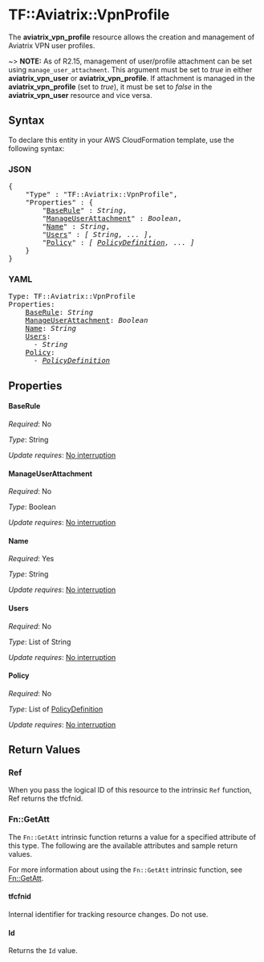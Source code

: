 # TF::Aviatrix::VpnProfile

The **aviatrix_vpn_profile** resource allows the creation and management of Aviatrix VPN user profiles.

~> **NOTE:** As of R2.15, management of user/profile attachment can be set using `manage_user_attachment`. This argument must be set to *true* in either **aviatrix_vpn_user** or **aviatrix_vpn_profile**. If attachment is managed in the **aviatrix_vpn_profile** (set to *true*), it must be set to *false* in the **aviatrix_vpn_user** resource and vice versa.

## Syntax

To declare this entity in your AWS CloudFormation template, use the following syntax:

### JSON

<pre>
{
    "Type" : "TF::Aviatrix::VpnProfile",
    "Properties" : {
        "<a href="#baserule" title="BaseRule">BaseRule</a>" : <i>String</i>,
        "<a href="#manageuserattachment" title="ManageUserAttachment">ManageUserAttachment</a>" : <i>Boolean</i>,
        "<a href="#name" title="Name">Name</a>" : <i>String</i>,
        "<a href="#users" title="Users">Users</a>" : <i>[ String, ... ]</i>,
        "<a href="#policy" title="Policy">Policy</a>" : <i>[ <a href="policydefinition.md">PolicyDefinition</a>, ... ]</i>
    }
}
</pre>

### YAML

<pre>
Type: TF::Aviatrix::VpnProfile
Properties:
    <a href="#baserule" title="BaseRule">BaseRule</a>: <i>String</i>
    <a href="#manageuserattachment" title="ManageUserAttachment">ManageUserAttachment</a>: <i>Boolean</i>
    <a href="#name" title="Name">Name</a>: <i>String</i>
    <a href="#users" title="Users">Users</a>: <i>
      - String</i>
    <a href="#policy" title="Policy">Policy</a>: <i>
      - <a href="policydefinition.md">PolicyDefinition</a></i>
</pre>

## Properties

#### BaseRule

_Required_: No

_Type_: String

_Update requires_: [No interruption](https://docs.aws.amazon.com/AWSCloudFormation/latest/UserGuide/using-cfn-updating-stacks-update-behaviors.html#update-no-interrupt)

#### ManageUserAttachment

_Required_: No

_Type_: Boolean

_Update requires_: [No interruption](https://docs.aws.amazon.com/AWSCloudFormation/latest/UserGuide/using-cfn-updating-stacks-update-behaviors.html#update-no-interrupt)

#### Name

_Required_: Yes

_Type_: String

_Update requires_: [No interruption](https://docs.aws.amazon.com/AWSCloudFormation/latest/UserGuide/using-cfn-updating-stacks-update-behaviors.html#update-no-interrupt)

#### Users

_Required_: No

_Type_: List of String

_Update requires_: [No interruption](https://docs.aws.amazon.com/AWSCloudFormation/latest/UserGuide/using-cfn-updating-stacks-update-behaviors.html#update-no-interrupt)

#### Policy

_Required_: No

_Type_: List of <a href="policydefinition.md">PolicyDefinition</a>

_Update requires_: [No interruption](https://docs.aws.amazon.com/AWSCloudFormation/latest/UserGuide/using-cfn-updating-stacks-update-behaviors.html#update-no-interrupt)

## Return Values

### Ref

When you pass the logical ID of this resource to the intrinsic `Ref` function, Ref returns the tfcfnid.

### Fn::GetAtt

The `Fn::GetAtt` intrinsic function returns a value for a specified attribute of this type. The following are the available attributes and sample return values.

For more information about using the `Fn::GetAtt` intrinsic function, see [Fn::GetAtt](https://docs.aws.amazon.com/AWSCloudFormation/latest/UserGuide/intrinsic-function-reference-getatt.html).

#### tfcfnid

Internal identifier for tracking resource changes. Do not use.

#### Id

Returns the <code>Id</code> value.

